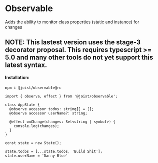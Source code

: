 # Observable

Adds the ability to monitor class properties (static and instance) for changes

## NOTE: This lastest version uses the stage-3 decorator proposal. This requires typescript >= 5.0 and many other tools do not yet support this latest syntax.

#### Installation:

```BASH
npm i @joist/observable@rc
```

```TS
import { observe, effect } from '@joist/observable';

class AppState {
  @observe accessor todos: string[] = [];
  @observe accessor userName?: string;

  @effect onChange(changes: Set<string | symbol>) {
    console.log(changes);
  }
}

const state = new State();

state.todos = [...state.todos, 'Build Shit'];
state.userName = 'Danny Blue'
```
